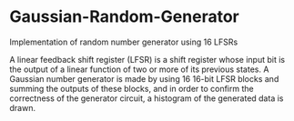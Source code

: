 # Gaussian-Random-Generator
Implementation of random number generator using 16 LFSRs

A linear feedback shift register (LFSR) is a shift register whose input bit is the output of a linear function of two or more of its previous states. A Gaussian number generator is made by using 16 16-bit LFSR blocks and summing the outputs of these blocks, and in order to confirm the correctness of the generator circuit, a histogram of the generated data is drawn.
